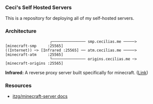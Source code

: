 ### Ceci's Self Hosted Servers

This is a repository for deploying all of my self-hosted servers.

### Architecture

```
                    ┌─────────────── smp.cecilias.me ─────> [minecraft-smp     :25565]
((Internet)) ─> [Infrared :25565] ── atm.cecilias.me ─────> [minecraft-atm     :25565]
                    └─────────────── origins.cecilias.me ─> [minecraft-origins :25565]
```

**Infrared:** A reverse proxy server built specifically for minecraft. ([Link](https://github.com/haveachin/infrared))

### Resources

- [itzg/minecraft-server docs](https://github.com/itzg/docker-minecraft-server)